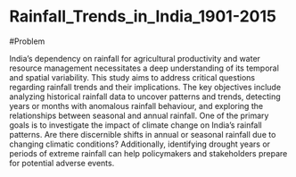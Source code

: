 # Rainfall_Trends_in_India_1901-2015
#Problem

India’s dependency on rainfall for agricultural productivity and water resource management necessitates a deep understanding of its temporal and spatial variability. This study aims to address critical questions regarding rainfall trends and their implications. The key objectives include analyzing historical rainfall data to uncover patterns and trends, detecting years or months with anomalous rainfall behaviour, and exploring the relationships between seasonal and annual rainfall.
One of the primary goals is to investigate the impact of climate change on India’s rainfall patterns. Are there discernible shifts in annual or seasonal rainfall due to changing climatic conditions? Additionally, identifying drought years or periods of extreme rainfall can help policymakers and stakeholders prepare for potential adverse events.
